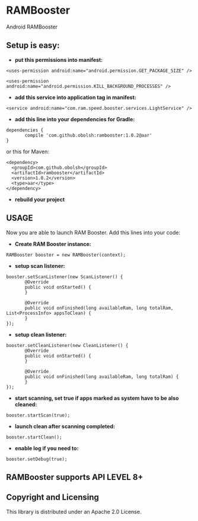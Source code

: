 # RAMBooster
Android RAMBooster

## Setup is easy:
* **put this permissions into manifest:**

`<uses-permission android:name="android.permission.GET_PACKAGE_SIZE" />`

`<uses-permission android:name="android.permission.KILL_BACKGROUND_PROCESSES" />`

* **add this service into application tag in manifest:**

`<service android:name="com.ram.speed.booster.services.LightService" />`

* **add this line into your dependencies for Gradle:**

```
dependencies {
       compile 'com.github.obolsh:rambooster:1.0.2@aar'
}
```

   or this for Maven:

   ```
   <dependency>
     <groupId>com.github.obolsh</groupId>
     <artifactId>rambooster</artifactId>
     <version>1.0.2</version>
     <type>aar</type>
   </dependency>
   ```

* **rebuild your project**

## USAGE
Now you are able to launch RAM Booster. Add this lines into your code:

* **Create RAM Booster instance:**

`RAMBooster booster = new RAMBooster(context);`

* **setup scan listener:**

```
booster.setScanListener(new ScanListener() {
       @Override
       public void onStarted() {
       }
       
       @Override
       public void onFinished(long availableRam, long totalRam, List<ProcessInfo> appsToClean) {
       }
});
```

* **setup clean listener:**

```
booster.setCleanListener(new CleanListener() {
       @Override
       public void onStarted() {
       }
       
       @Override
       public void onFinished(long availableRam, long totalRam) {
       }
});
```

* **start scanning, set true if apps marked as system have to be also cleaned:**

`booster.startScan(true);`

* **launch clean after scanning completed:**

`booster.startClean();`

* **enable log if you need to:**

`booster.setDebug(true);`

## RAMBooster supports API LEVEL 8+

## Copyright and Licensing

This library is distributed under an Apache 2.0 License.


